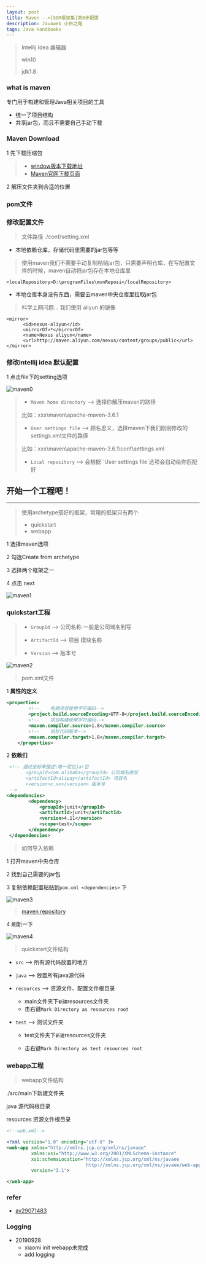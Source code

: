 ```yaml
---
layout: post
title: Maven -->[SSM框架集]第0步配置
description: Javaweb 小白之路
tags: Java Handbooks
---
```




> Intellij Idea 编辑器
>
> win10
>
> jdk1.8

### what is maven

专门用于构建和管理Java相关项目的工具

* 统一了项目结构
* 共享jar包，而且不需要自己手动下载

### Maven Download

1  先下载压缩包

>  * [window版本下载地址](http://mirrors.tuna.tsinghua.edu.cn/apache/maven/maven-3/3.6.2/binaries/apache-maven-3.6.2-bin.zip)
>  * [Maven官网下载页面](http://maven.apache.org/download.cgi?Preferred=ftp://mirror.reverse.net/pub/apache/)

2  解压文件夹到合适的位置

### pom文件

### 修改配置文件

>  文件路径  ./conf/setting.xml

* 本地依赖仓库，存储代码里需要的jar包等等

> 使用maven我们不需要手动复制粘贴jar包，只需要声明仓库，在写配置文件的时候，maven自动将jar包存在本地仓库里

```
<localRepository>D:\programFiles\mvnReposi</localRepository>
```

* 本地仓库本身没有东西，需要去maven中央仓库里拉取jar包

> 科学上网问题... 我们使用 aliyun 的镜像

```
<mirror>
      <id>nexus-aliyun</id>
      <mirrorOf>*</mirrorOf>
      <name>Nexus aliyun</name>
      <url>http://maven.aliyun.com/nexus/content/groups/public</url>
</mirror>
```



### 修改intellij idea 默认配置

1  点击file下的setting选项

![maven0](https://raw.githubusercontent.com/mizhitian-xiaomi/mizhitian-xiaomi.github.io/master/images/posts/maven/maven0.png)

> * `Maven home directory` --> 选择你解压maven的路径
>
> 比如：xxx\maven\apache-maven-3.6.1
>
> * `User settings file` -->  顾名思义，选择maven下我们刚刚修改的settings.xml文件的路径
>
> 比如：xxx\maven\apache-maven-3.6.1\conf\settings.xml
>
> * `Local repository` --> 会根据``User settings file`选项会自动给你匹配好



## 开始一个工程吧！

---

> 使用archetype搭好的框架，常用的框架只有两个
>
> * quickstart
> * webapp

1  选择maven选项

2  勾选Create from archetype

3  选择两个框架之一

4  点击 next

![maven1](https://raw.githubusercontent.com/mizhitian-xiaomi/mizhitian-xiaomi.github.io/master/images/posts/maven/maven1.png)





### quickstart工程

> * `GroupId`  --> 公司名称 一般是公司域名到写
>
> * `ArtifactId`  --> 项目 模块名称
>
> * `Version`  -->  版本号 

![maven2](https://raw.githubusercontent.com/mizhitian-xiaomi/mizhitian-xiaomi.github.io/master/images/posts/maven/maven2.png)





> pom.xml文件

1  **属性的定义**

```xml
<properties>
        <!--    构建项目使用字符编码-->
        <project.build.sourceEncoding>UTF-8</project.build.sourceEncoding>
        <!--    项目构建使用字符编码-->
        <maven.compiler.source>1.8</maven.compiler.source>
        <!--    目标代码版本-->
        <maven.compiler.target>1.8</maven.compiler.target>
    </properties>
```

2  **依赖们**

```xml
 <!-- 通过坐标来描述\唯一定位jar包
       <groupId>com.alibaba</groupId> 公司域名倒写
       <artifactId>alipay</artifactId> 项目名
       <version>x.xx</version> 版本号
 --> 
<dependencies>
        <dependency>
            <groupId>junit</groupId>
            <artifactId>junit</artifactId>
            <version>4.11</version>
            <scope>test</scope>
        </dependency>
 </dependencies>
```

> 如何导入依赖

1  打开maven中央仓库

2  找到自己需要的jar包

3  复制依赖配置粘贴到`pom.xml <dependencies>` 下

![maven3](https://raw.githubusercontent.com/mizhitian-xiaomi/mizhitian-xiaomi.github.io/master/images/posts/maven/maven3.png)

>  [maven repository](https://mvnrepository.com/)

4  刷新一下

![maven4](https://raw.githubusercontent.com/mizhitian-xiaomi/mizhitian-xiaomi.github.io/master/images/posts/maven/maven4.png)



> quickstart文件结构

* `src` --> 所有源代码放置的地方

* `java` -->  放置所有java源代码

* `resources` -->  资源文件、配置文件根目录

  * main文件夹下`新建`resources文件夹
  * 击右键`Mark Directory as resources root`

* `test` --> 测试文件夹

  * test文件夹下`新建`resources文件夹

  * 击右键`Mark Directory as test resources root`





### webapp工程

> webapp文件结构

./src/main下新建文件夹

java 源代码根目录

resources 资源文件根目录



```xml
<!--web.xml-->

<?xml version="1.0" encoding="utf-8" ?>
<web-app xmlns="http://xmlns.jcp.org/xml/ns/javaee"
         xmlns:xsi="http://www.w3.org/2001/XMLSchema-instance"
         xsi:schemaLocation="http://xmlns.jcp.org/xml/ns/javaee
                             http://xmlns.jcp.org/xml/ns/javaee/web-app_3_1.xsd"
         version="3.1">

</web-app>

```







### refer

* [av29071483](https://www.bilibili.com/video/av29071483/?p=1)



### Logging

- 20190928  
  - xiaomi init webapp未完成
  - add logging